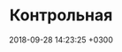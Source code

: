 ---
layout: test
title:  "Контрольная"
date:   2018-09-28 14:23:25 +0300
categories: test
time: "5"
quests: [

	["Что есть цель метрологии", "обеспечение единства измерений с необходимой и требуемой, точностью", "разработка и совершенствование средств и методов измерений повышения их точности", "разработка новой и совершенствование, действующей правовой и нормативной базы", "совершенствование эталонов единиц измерения для повышения их точности", [1]],

  ["Укажите задачи метрологии", "Кура единства измерений с необходимой и требуемой точностью", "разработка и совершенствование средств и методов измерений; повышение их точности", "разработка новой и совершенствование действующей правовой и нормативной базы", "совершенствование эталонов единиц измерения для повышения их точности", "усовершенствование способов передачи единиц измерений от эталона к измеряемому объекту", "установление и воспроизведение в виде эталонов единиц измерений", [2, 3, 4, 5, 6]],

	["Укажите кук метрологии", "Кук единства измерений с необходимой и требуемой, точностью", "разработка и совершенствование средств и методов измерений повышения их точности", "разработка новой и совершенствование, действующей правовой и нормативной базы", "совершенствование эталонов единиц измерения для повышения их точности", [2]],

	["Укажите метод метрологии", "Метод единства измерений с необходимой и требуемой, точностью", "разработка и совершенствование средств и методов измерений повышения их точности", "разработка новой и совершенствование, действующей правовой и нормативной базы", "совершенствование эталонов единиц измерения для повышения их точности", [1]],	
]
---